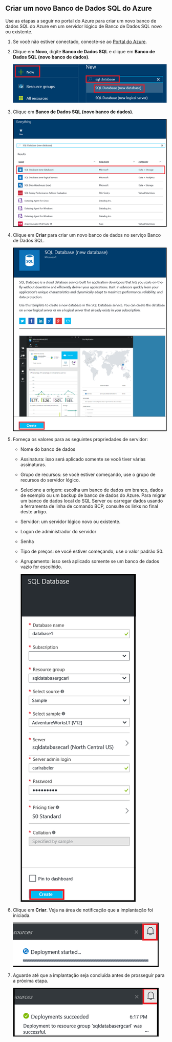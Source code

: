 
<!--
includes/sql-database-create-new-database-portal.md

Latest Freshness check:  2016-04-11 , carlrab.

As of circa 2016-04-11, the following topics might include this include:
articles/sql-database/sql-database-get-started-tutorial.md

-->
## <a name="create-a-new-azure-sql-database"></a>Criar um novo Banco de Dados SQL do Azure
Use as etapas a seguir no portal do Azure para criar um novo banco de dados SQL do Azure em um servidor lógico de Banco de Dados SQL novo ou existente.

1. Se você não estiver conectado, conecte-se ao [Portal do Azure](http://portal.azure.com).
2. Clique em **Novo**, digite **Banco de Dados SQL** e clique em **Banco de Dados SQL (novo banco de dados)**.
   
     ![Novo banco de dados](./media/sql-database-create-new-database-portal/sql-database-create-new-database-portal-1.png)
3. Clique em **Banco de Dados SQL (novo banco de dados)**.
   
     ![Novo banco de dados](./media/sql-database-create-new-database-portal/sql-database-create-new-database-portal-2.png)
4. Clique em **Criar** para criar um novo banco de dados no serviço Banco de Dados SQL.
   
     ![Novo banco de dados](./media/sql-database-create-new-database-portal/sql-database-create-new-database-portal-3.png)
5. Forneça os valores para as seguintes propriedades de servidor:
   
   * Nome do banco de dados
   * Assinatura: isso será aplicado somente se você tiver várias assinaturas.
   * Grupo de recursos: se você estiver começando, use o grupo de recursos do servidor lógico.
   * Selecione a origem: escolha um banco de dados em branco, dados de exemplo ou um backup de banco de dados do Azure. Para migrar um banco de dados local do SQL Server ou carregar dados usando a ferramenta de linha de comando BCP, consulte os links no final deste artigo.
   * Servidor: um servidor lógico novo ou existente.
   * Logon de administrador do servidor
   * Senha
   * Tipo de preços: se você estiver começando, use o valor padrão S0.
   * Agrupamento: isso será aplicado somente se um banco de dados vazio for escolhido.
     
        ![Novo banco de dados](./media/sql-database-create-new-database-portal/sql-database-create-new-database-portal-4.png)
6. Clique em **Criar**. Veja na área de notificação que a implantação foi iniciada.
   
    ![Novo banco de dados](./media/sql-database-create-new-database-portal/sql-database-create-new-database-portal-5.png)
7. Aguarde até que a implantação seja concluída antes de prosseguir para a próxima etapa.
   
     ![Novo banco de dados](./media/sql-database-create-new-database-portal/sql-database-create-new-database-portal-6.png)



<!--HONumber=Jan17_HO3-->


